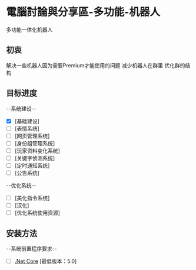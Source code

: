 # 電腦討論與分享區-多功能-机器人
多功能一体化机器人

## 初衷
解决一些机器人因为需要Premium才能使用的问题
减少机器人在群里
优化群的结构

## 目标进度
--系统建设--
- [x] [基础建设]
- [ ] [表情系统]
- [ ] [网页管理系统]
- [ ] [身份组管理系统]
- [ ] [玩家资料变化系统]
- [ ] [关键字侦测系统]
- [ ] [定时通知系统]
- [ ] [公告系统]

--优化系统--
- [ ] [美化指令系统]
- [ ] [汉化]
- [ ] [优化系统使用资源]

## 安装方法

--系统前置程序要求--
- [ ] [.Net Core](https://dotnet.microsoft.com/download) [最低版本：5.0] 
